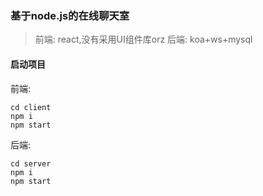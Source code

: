 ### 基于node.js的在线聊天室
> 前端: react,没有采用UI组件库orz
> 后端: koa+ws+mysql
#### 启动项目
前端:
```
cd client
npm i
npm start
```
后端:
```
cd server
npm i
npm start
```